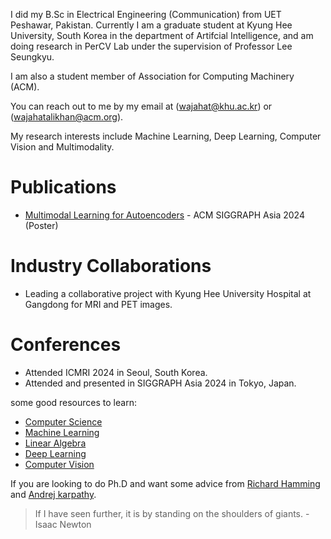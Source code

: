 I did my B.Sc in Electrical Engineering (Communication) from UET Peshawar, Pakistan. Currently I am a graduate student at Kyung Hee University, South Korea in the department of Artifcial Intelligence, and am doing research in PerCV Lab under the supervision of Professor Lee Seungkyu.

I am also a student member of Association for Computing Machinery (ACM).

You can reach out to me by my email at (wajahat@khu.ac.kr) or (wajahatalikhan@acm.org).

My research interests include Machine Learning, Deep Learning, Computer Vision and Multimodality.







# Publications
* [Multimodal Learning for Autoencoders](https://dl.acm.org/doi/10.1145/3681756.3697974) - ACM SIGGRAPH Asia 2024 (Poster)






# Industry Collaborations
* Leading a collaborative project with Kyung Hee University Hospital at Gangdong for MRI and PET images.



# Conferences
* Attended ICMRI 2024 in Seoul, South Korea.
* Attended and presented in SIGGRAPH Asia 2024 in Tokyo, Japan.







some good resources to learn:
- [Computer Science](https://cs50.harvard.edu/x/2024/)
- [Machine Learning](https://www.coursera.org/specializations/machine-learning-introduction?utm_source=gg&utm_medium=sem&utm_campaign=b2c_apac_machine-learning-introduction_stanford-deeplearning.ai_ftcof_specializations_arte_mar-24_dr_geo-set-1-multi_sem_rsa_gads_lg-all&utm_content=b2c&campaignid=21120637622&adgroupid=158026601657&device=c&keyword=best%20machine%20learning%20coursera&matchtype=p&network=g&devicemodel=&adpostion=&creativeid=698160336215&hide_mobile_promo&gad_source=1&gclid=Cj0KCQjw-5y1BhC-ARIsAAM_oKm638e9ygT1FqLu9oQJUw9xJJFo6esdyKyx1iH-tHNJlgXmna2sSQgaAqQ6EALw_wcB)
- [Linear Algebra](https://ocw.mit.edu/courses/18-06-linear-algebra-spring-2010/video_galleries/video-lectures/)
- [Deep Learning](https://course.fast.ai/)
- [Computer Vision](https://www.youtube.com/watch?v=NfnWJUyUJYU&list=PLkt2uSq6rBVctENoVBg1TpCC7OQi31AlC)



If you are looking to do Ph.D and want some advice from [Richard Hamming](https://www.cs.virginia.edu/~robins/YouAndYourResearch.html) and [Andrej karpathy](https://karpathy.github.io/2016/09/07/phd/).









> If I have seen further, it is by standing on the shoulders of giants. -Isaac Newton
